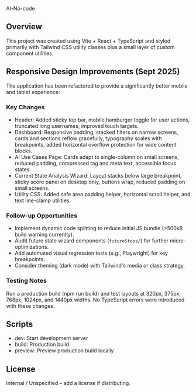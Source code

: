 AI-No-code

## Overview
This project was created using Vite + React + TypeScript and styled primarily with Tailwind CSS utility classes plus a small layer of custom component utilities.

## Responsive Design Improvements (Sept 2025)
The application has been refactored to provide a significantly better mobile and tablet experience:

### Key Changes
- Header: Added sticky top bar, mobile hamburger toggle for user actions, truncated long usernames, improved touch targets.
- Dashboard: Responsive padding, stacked filters on narrow screens, cards and sections reflow gracefully, typography scales with breakpoints, added horizontal overflow protection for wide content blocks.
- AI Use Cases Page: Cards adapt to single-column on small screens, reduced padding, compressed tag and meta text, accessible focus states.
- Current State Analysis Wizard: Layout stacks below large breakpoint, sticky score panel on desktop only, buttons wrap, reduced padding on small screens.
- Utility CSS: Added safe area padding helper, horizontal scroll helper, and text line-clamp utilities.

### Follow-up Opportunities
- Implement dynamic code splitting to reduce initial JS bundle (>500kB build warning currently).
- Audit future state wizard components (`futureSteps/`) for further micro-optimizations.
- Add automated visual regression tests (e.g., Playwright) for key breakpoints.
- Consider theming (dark mode) with Tailwind's media or class strategy.

### Testing Notes
Run a production build (npm run build) and test layouts at 320px, 375px, 768px, 1024px, and 1440px widths. No TypeScript errors were introduced with these changes.

## Scripts
- dev: Start development server
- build: Production build
- preview: Preview production build locally

## License
Internal / Unspecified – add a license if distributing.
